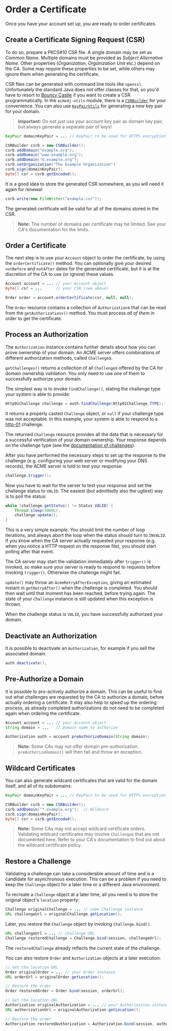 # Order a Certificate

Once you have your account set up, you are ready to order certificates.

## Create a Certificate Signing Request (CSR)

To do so, prepare a PKCS#10 CSR file. A single domain may be set as _Common Name_. Multiple domains must be provided as _Subject Alternative Name_. Other properties (_Organization_, _Organization Unit_ etc.) depend on the CA. Some may require these properties to be set, while others may ignore them when generating the certificate.

CSR files can be generated with command line tools like `openssl`. Unfortunately the standard Java does not offer classes for that, so you'd have to resort to [Bouncy Castle](http://www.bouncycastle.org/java.html) if you want to create a CSR programmatically. In the `acme4j-utils` module, there is a [`CSRBuilder`](../apidocs/org/shredzone/acme4j/util/CSRBuilder.html) for your convenience. You can also use [`KeyPairUtils`](../apidocs/org/shredzone/acme4j/util/KeyPairUtils.html) for generating a new key pair for your domain.

> __Important:__ Do not just use your account key pair as domain key pair, but always generate a separate pair of keys!

```java
KeyPair domainKeyPair = ... // KeyPair to be used for HTTPS encryption

CSRBuilder csrb = new CSRBuilder();
csrb.addDomain("example.org");
csrb.addDomain("www.example.org");
csrb.addDomain("m.example.org");
csrb.setOrganization("The Example Organization")
csrb.sign(domainKeyPair);
byte[] csr = csrb.getEncoded();
```

It is a good idea to store the generated CSR somewhere, as you will need it again for renewal:

```java
csrb.write(new FileWriter("example.csr"));
```

The generated certificate will be valid for all of the domains stored in the CSR.

> __Note:__ The number of domains per certificate may be limited. See your CA's documentation for the limits.

## Order a Certificate

The next step is to use your `Account` object to order the certificate, by using the `orderCertificate()` method. You can optionally give your desired `notBefore` and `notAfter` dates for the generated certificate, but it is at the discretion of the CA to use (or ignore) these values.

```java
Account account = ... // your Account object
byte[] csr = ...      // your CSR (see above)

Order order = account.orderCertificate(csr, null, null);
```

The `Order` resource contains a collection of `Authorization`s that can be read from the `getAuthorizations()` method. You must process _all of them_ in order to get the certificate.

## Process an Authorization

The `Authorization` instance contains further details about how you can prove ownership of your domain. An ACME server offers combinations of different authorization methods, called `Challenge`s.

`getChallenges()` returns a collection of all `Challenge`s offered by the CA for domain ownership validation. You only need to use _one_ of them to successfully authorize your domain.

The simplest way is to invoke `findChallenge()`, stating the challenge type your system is able to provide:

```java
Http01Challenge challenge = auth.findChallenge(Http01Challenge.TYPE);
```

It returns a properly casted `Challenge` object, or `null` if your challenge type was not acceptable. In this example, your system is able to respond to a [http-01](../challenge/http-01.html) challenge.

The returned `Challenge` resource provides all the data that is necessary for a successful verification of your domain ownership. Your response depends on the challenge type (see the [documentation of challenges](../challenge/index.html)).

After you have performed the necessary steps to set up the response to the challenge (e.g. configuring your web server or modifying your DNS records), the ACME server is told to test your response:

```java
challenge.trigger();
```

Now you have to wait for the server to test your response and set the challenge status to `VALID`. The easiest (but admittedly also the ugliest) way is to poll the status:

```java
while (challenge.getStatus() != Status.VALID) {
    Thread.sleep(3000L);
    challenge.update();
}
```

This is a very simple example. You should limit the number of loop iterations, and always abort the loop when the status should turn to `INVALID`. If you know when the CA server actually requested your response (e.g. when you notice a HTTP request on the response file), you should start polling after that event.

The CA server may start the validation immediately after `trigger()` is invoked, so make sure your server is ready to respond to requests before invoking `trigger()`. Otherwise the challenge might fail.

`update()` may throw an `AcmeRetryAfterException`, giving an estimated instant in `getRetryAfter()` when the challenge is completed. You should then wait until that moment has been reached, before trying again. The state of your `Challenge` instance is still updated when this exception is thrown.

When the challenge status is `VALID`, you have successfully authorized your domain.

## Deactivate an Authorization

It is possible to deactivate an `Authorization`, for example if you sell the associated domain.

```java
auth.deactivate();
```

## Pre-Authorize a Domain

It is possible to pro-actively authorize a domain. This can be useful to find out what challenges are requested by the CA to authorize a domain, before actually ordering a certificate. It may also help to speed up the ordering process, as already completed authorizations do not need to be completed again when ordering the certificate.

```java
Account account = ... // your Account object
String domain = ...   // Domain name to authorize

Authorization auth = account.preAuthorizeDomain(String domain);
```

> __Note:__ Some CAs may not offer domain pre-authorization. `preAuthorizeDomain()` will then fail and throw an exception.

## Wildcard Certificates

You can also generate wildcard certificates that are valid for the domain itself, and all of its subdomains:

```java
KeyPair domainKeyPair = ... // KeyPair to be used for HTTPS encryption

CSRBuilder csrb = new CSRBuilder();
csrb.addDomain("*.example.org");  // Wildcard
csrb.sign(domainKeyPair);
byte[] csr = csrb.getEncoded();
```

> __Note:__ Some CAs may not accept wildcard certificate orders. Validating wildcard certificates may involve `Challenge`s that are not documented here. Refer to your CA's documentation to find out about the wildcard certificate policy.

## Restore a Challenge

Validating a challenge can take a considerable amount of time and is a candidate for asynchronous execution. This can be a problem if you need to keep the `Challenge` object for a later time or a different Java environment.

To recreate a `Challenge` object at a later time, all you need is to store the original object's `location` property:

```java
Challenge originalChallenge = ... // some Challenge instance
URL challengeUrl = originalChallenge.getLocation();
```

Later, you restore the `Challenge` object by invoking `Challenge.bind()`.

```java
URL challengeUrl = ... // challenge URL
Challenge restoredChallenge = Challenge.bind(session, challengeUrl);
```

The `restoredChallenge` already reflects the current state of the challenge.

You can also restore `Order` and `Authorization` objects at a later execution:

```java
// Get the location URL
Order originalOrder = ... // your Order instance
URL orderUrl = originalOrder.getLocation();

// Restore the order
Order restoredOrder = Order.bind(session, orderUrl);
```

```java
// Get the location URL
Authorization originalAuthorization = ... // your Authorization instance
URL authorizationUrl = originalAuthorization.getLocation();

// Restore the order
Authorization restoredAuthorization = Authorization.bind(session, authorizationUrl);
```
